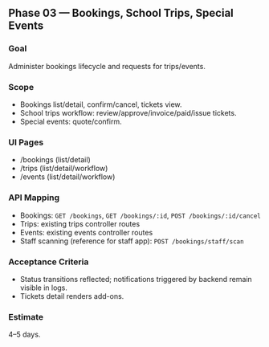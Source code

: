 ## Phase 03 — Bookings, School Trips, Special Events

### Goal
Administer bookings lifecycle and requests for trips/events.

### Scope
- Bookings list/detail, confirm/cancel, tickets view.
- School trips workflow: review/approve/invoice/paid/issue tickets.
- Special events: quote/confirm.

### UI Pages
- /bookings (list/detail)
- /trips (list/detail/workflow)
- /events (list/detail/workflow)

### API Mapping
- Bookings: `GET /bookings`, `GET /bookings/:id`, `POST /bookings/:id/cancel`
- Trips: existing trips controller routes
- Events: existing events controller routes
- Staff scanning (reference for staff app): `POST /bookings/staff/scan`

### Acceptance Criteria
- Status transitions reflected; notifications triggered by backend remain visible in logs.
- Tickets detail renders add-ons.

### Estimate
4–5 days.
